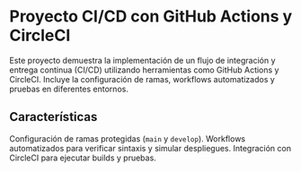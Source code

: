 # Proyecto CI/CD con GitHub Actions y CircleCI

Este proyecto demuestra la implementación de un flujo de integración y entrega continua (CI/CD) utilizando herramientas como GitHub Actions y CircleCI. Incluye la configuración de ramas, workflows automatizados y pruebas en diferentes entornos.

## Características
Configuración de ramas protegidas (`main` y `develop`).
Workflows automatizados para verificar sintaxis y simular despliegues.
Integración con CircleCI para ejecutar builds y pruebas.
